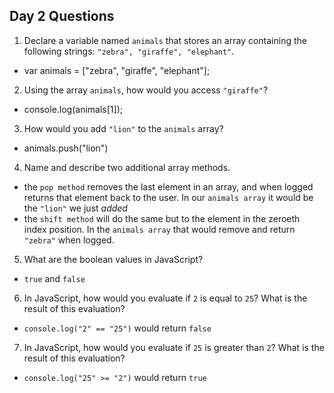 ## Day 2 Questions

1. Declare a variable named `animals` that stores an array containing the following strings: `"zebra", "giraffe", "elephant"`.
  * var animals = ["zebra", "giraffe", "elephant"];

2. Using the array `animals`, how would you access `"giraffe"`?
  * console.log(animals[1]);

3. How would you add `"lion"` to the `animals` array?
  * animals.push("lion")

4. Name and describe two additional array methods.
  * the ``pop method`` removes the last element in an array, and when logged returns that element back to the user. In our ``animals array`` it would be the ``"lion"`` we just _added_
  * the ``shift method`` will do the same but to the element in the zeroeth index position. In the ``animals array`` that would remove and return ``"zebra"`` when logged.

5. What are the boolean values in JavaScript?
  * ``true`` and ``false``

6. In JavaScript, how would you evaluate if `2` is equal to `25`? What is the result of this evaluation?
  * ``console.log("2" == "25")`` would return ``false``

7. In JavaScript, how would you evaluate if `25` is greater than `2`? What is the result of this evaluation?
  * ``console.log("25" >= "2")`` would return ``true``

